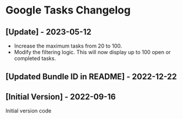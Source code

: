 # Google Tasks Changelog

## [Update] - 2023-05-12

- Increase the maximum tasks from 20 to 100.
- Modify the filtering logic. This will now display up to 100 open or completed tasks.

## [Updated Bundle ID in README] - 2022-12-22

## [Initial Version] - 2022-09-16

Initial version code
